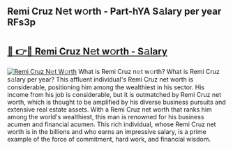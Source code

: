 ## Remi Cruz N𝚎t w𝚘rth - Part-hYA S𝚊lary per year RFs3p

# <h2><a href="http://gc44vou.nevu.top/?p=Remi+Cruz">🔗 👉🔴 Remi Cruz N𝚎t w𝚘rth - S𝚊lary</a></h2>

[![Remi Cruz N𝚎t W𝚘rth](https://i.imgur.com/Oavwk0R.jpeg)](http://gc44vou.nevu.top/?p=Remi+Cruz)
What is Remi Cruz n𝚎t w𝚘rth? What is Remi Cruz s𝚊lary per year?
This affluent individual's Remi Cruz net worth is considerable, positioning him among the wealthiest in his sector. His income from his job is considerable, but it is outmatched by Remi Cruz net worth, which is thought to be amplified by his diverse business pursuits and extensive real estate assets. With a Remi Cruz net worth that ranks him among the world's wealthiest, this man is renowned for his business acumen and financial acumen. This rich individual, whose Remi Cruz net worth is in the billions and who earns an impressive salary, is a prime example of the force of commitment, hard work, and financial wisdom.

